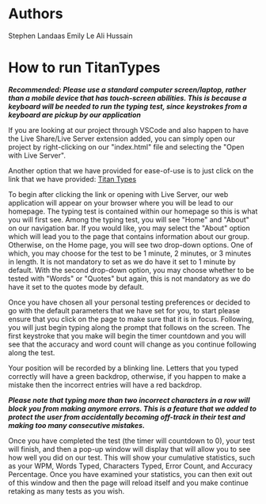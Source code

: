 # Authors
 Stephen Landaas
 Emily Le
 Ali Hussain

# How to run TitanTypes

***Recommended: Please use a standard computer screen/laptop, rather than a mobile device that has touch-screen abilities. This is because a keyboard will be needed to run the typing test, since keystrokes from a keyboard are pickup by our application***

If you are looking at our project through VSCode and also happen to have the Live Share/Live Server extension added, you can simply open our project by  right-clicking on our "index.html" file and selecting the "Open with Live Server".

Another option that we have provided for ease-of-use is to just click on the link that we have provided: [Titan Types](https:://titan-types.vercel.app/)

To begin after clicking the link or opening with Live Server, our web application will appear on your browser where you will be lead to our homepage. The typing test is contained within our homepage so this is what you will first see. Among the typing test, you will see "Home" and "About" on our navigation bar. If you would like, you may select the "About" option which will lead you to the page that contains information about our group. Otherwise, on the Home page, you will see two drop-down options. One of which, you may choose for the test to be 1 minute, 2 minutes, or 3 minutes in length. It is not mandatory to set as we do have it set to 1 minute by default. With the second drop-down option, you may choose whether to be tested with "Words" or "Quotes" but again, this is not mandatory as we do have it set to the quotes mode by default.

Once you have chosen all your personal testing preferences or decided to go with the default parameters that we have set for you, to start please ensure that you click on the page to make sure that it is in focus. Following, you will just begin typing along the prompt that follows on the screen. The first keystroke that you make will begin the timer countdown and you will see that the  accuracy and word count will change as you continue following along the test.

Your position will be recorded by a blinking line. Letters that you typed correctly will have a green backdrop, otherwise, if you happen to make a mistake then the incorrect entries will have a red backdrop. 

***Please note that typing more than two incorrect characters in a row will block you from making anymore errors. This is a feature that we added to protect the user from accidentally becoming off-track in their test and making too many consecutive mistakes.***

Once you have completed the test (the timer will countdown to 0), your test will finish, and then a pop-up window will display that will allow you to see how well you did on our test. This will show your cumulative statistics, such as your WPM, Words Typed, Characters Typed, Error Count, and Accuracy Percentage. Once you have examined your statistics, you can then exit out of this window and then the page will reload itself and you make continue retaking as many tests as you wish.